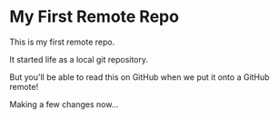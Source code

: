 # My First Remote Repo

This is my first remote repo.

It started life as a local git repository.

But you'll be able to read this on GitHub when we put it onto a GitHub remote!

Making a few changes now...
